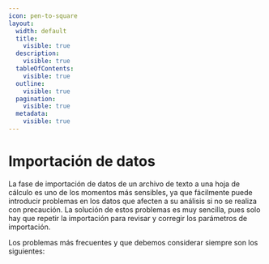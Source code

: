 ```yaml
---
icon: pen-to-square
layout:
  width: default
  title:
    visible: true
  description:
    visible: true
  tableOfContents:
    visible: true
  outline:
    visible: true
  pagination:
    visible: true
  metadata:
    visible: true
---
```


# Importación de datos

La fase de importación de datos de un archivo de texto a una hoja de cálculo es uno de los momentos más sensibles, ya que fácilmente puede introducir problemas en los datos que afecten a su análisis si no se realiza con precaución. La solución de estos problemas es muy sencilla, pues solo hay que repetir la importación para revisar y corregir los parámetros de importación.

Los problemas más frecuentes y que debemos considerar siempre son los siguientes:

<figure><img src="../.gitbook/assets/TABL1.png" alt=""><figcaption></figcaption></figure>
